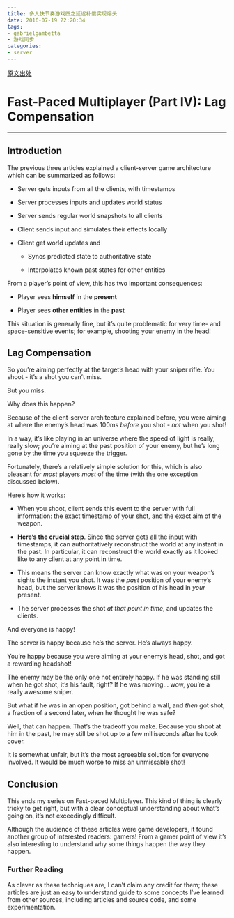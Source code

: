 ```yaml
---
title: 多人快节奏游戏四之延迟补偿实现爆头
date: 2016-07-19 22:20:34
tags:
- gabrielgambetta
- 游戏同步
categories:
- server
---
```


[原文出处](http://www.gabrielgambetta.com/lag-compensation.html)

<h1 class="title">Fast-Paced Multiplayer (Part IV): Lag Compensation</h1>

------------------

<h2 id="introduction">Introduction</h2>
<p>The previous three articles explained a client-server game architecture which can be summarized as follows:</p>
<ul>
<li><p>Server gets inputs from all the clients, with timestamps</p></li>
<li><p>Server processes inputs and updates world status</p></li>
<li><p>Server sends regular world snapshots to all clients</p></li>
<li><p>Client sends input and simulates their effects locally</p></li>
<li><p>Client get world updates and</p>
<ul>
<li><p>Syncs predicted state to authoritative state</p></li>
<li><p>Interpolates known past states for other entities</p></li>
</ul></li>
</ul>
<p>From a player’s point of view, this has two important consequences:</p>
<ul>
<li><p>Player sees <strong>himself</strong> in the <strong>present</strong></p></li>
<li><p>Player sees <strong>other entities</strong> in the <strong>past</strong></p></li>
</ul>
<p>This situation is generally fine, but it’s quite problematic for very time- and space-sensitive events; for example, shooting your enemy in the head!</p>
<h2 id="lag-compensation">Lag Compensation</h2>
<p>So you’re aiming perfectly at the target’s head with your sniper rifle. You shoot - it’s a shot you can’t miss.</p>
<p>But you miss.</p>
<p>Why does this happen?</p>
<p>Because of the client-server architecture explained before, you were aiming at where the enemy’s head was 100ms <em>before</em> you shot - <em>not</em> when you shot!</p>
<p>In a way, it’s like playing in an universe where the speed of light is really, really slow; you’re aiming at the past position of your enemy, but he’s long gone by the time you squeeze the trigger.</p>
<p>Fortunately, there’s a relatively simple solution for this, which is also pleasant for <em>most</em> players <em>most</em> of the time (with the one exception discussed below).</p>
<p>Here’s how it works:</p>
<ul>
<li><p>When you shoot, client sends this event to the server with full information: the exact timestamp of your shot, and the exact aim of the weapon.</p></li>
<li><p><strong>Here’s the crucial step</strong>. Since the server gets all the input with timestamps, it can authoritatively reconstruct the world at any instant in the past. In particular, it can reconstruct the world exactly as it looked like to any client at any point in time.</p></li>
<li><p>This means the server can know exactly what was on your weapon’s sights the instant you shot. It was the <em>past</em> position of your enemy’s head, but the server knows it was the position of his head in <em>your</em> present.</p></li>
<li><p>The server processes the shot <em>at that point in time</em>, and updates the clients.</p></li>
</ul>
<p>And everyone is happy!</p>
<p>The server is happy because he’s the server. He’s always happy.</p>
<p>You’re happy because you were aiming at your enemy’s head, shot, and got a rewarding headshot!</p>
<p>The enemy may be the only one not entirely happy. If he was standing still when he got shot, it’s his fault, right? If he was moving… wow, you’re a really awesome sniper.</p>
<p>But what if he was in an open position, got behind a wall, and <em>then</em> got shot, a fraction of a second later, when he thought he was safe?</p>
<p>Well, that can happen. That’s the tradeoff you make. Because you shoot at him in the past, he may still be shot up to a few milliseconds after he took cover.</p>
<p>It is somewhat unfair, but it’s the most agreeable solution for everyone involved. It would be much worse to miss an unmissable shot!</p>
<h2 id="conclusion">Conclusion</h2>
<p>This ends my series on Fast-paced Multiplayer. This kind of thing is clearly tricky to get right, but with a clear conceptual understanding about what’s going on, it’s not exceedingly difficult.</p>
<p>Although the audience of these articles were game developers, it found another group of interested readers: gamers! From a gamer point of view it’s also interesting to understand why some things happen the way they happen.</p>
<h3 id="further-reading">Further Reading</h3>
<p>As clever as these techniques are, I can’t claim any credit for them; these articles are just an easy to understand guide to some concepts I’ve learned from other sources, including articles and source code, and some experimentation.</p>